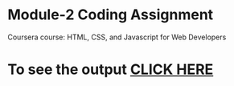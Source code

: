 
# Module-2 Coding Assignment

Coursera course: HTML, CSS, and Javascript for Web Developers

# To see the output [CLICK HERE](https://github.com/bishal-1022/HTML-CSS-and-Javascript-for-Web-Developers/blob/3634f74070d15051498efc8449e26be47e1558e0/module2-solution/index.html)
